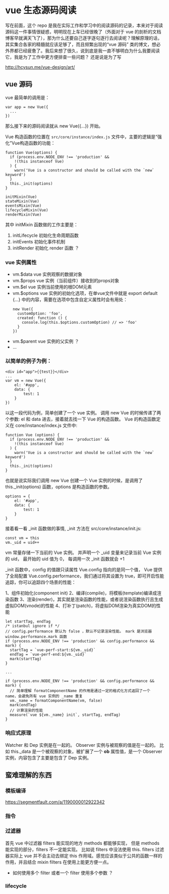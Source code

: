 # vue 生态源码阅读
写在前面，这个 repo 是我在实际工作和学习中的阅读源码的记录，本来对于阅读源码这一件事情很疑惑，明明现在上车已经很晚了（外面对于 vue 的剖析的文档博客早就满天飞了），那为什么还要自己逐字逐句逐行去阅读呢？理解原理的话，其实集合各家的精髓就应该足够了，而且频繁出现的“vue 源码” 类的博文，想必外界都已经疲惫了。我后来想了很久，说到底是我一直不够明白为什么我要阅读它，我是为了工作中更方便排查一些问题？ 还是说是为了写

http://hcysun.me/vue-design/art/

## vue 源码

vue 最简单的调用是：
```
var app = new Vue({
  ...
})
```

那么接下来的源码阅读就从 new Vue({...}) 开始。

Vue 构造函数的位置在 `src/core/instance/index.js` 文件中，主要的逻辑是“强化”Vue构造函数的功能：
```
function Vue(options) {
  if (process.env.NODE_ENV !== 'production' &&
    !(this instanceof Vue)
  ) {
    warn('Vue is a constructor and should be called with the `new` keyword')
  }
  this._init(options)
}

initMixin(Vue)
stateMixin(Vue)
eventsMixin(Vue)
lifecycleMixin(Vue)
renderMixin(Vue)
```

其中 initMixin 函数做的工作主要是：
1. initLifecycle 初始化生命周期函数
2. initEvents 初始化事件机制
3. initRender 初始化 render 函数 ？


### vue 实例属性

- vm.$data  vue 实例观察的数据对象
- vm.$props vue 实例（当前组件）接收到的props对象
- vm.$el vue 实例当前使用的根DOM元素
- vm.$options vue 实例的初始化选项，在单vue文件中就是 export default {...} 中的内容，需要在选项中包含自定义属性时会有用处：
  ```
  new Vue({
    customOption: 'foo',
    created: function () {
      console.log(this.$options.customOption) // => 'foo'
    }
  })
  ```
- vm.$parent vue 实例的父实例 ？
- ...



### 以简单的例子为例：
```
<div id="app">{{test}}</div>
...
var vm = new Vue({
    el: '#app',
    data: {
        test: 1
    }
})
```

以这一段代码为例，简单创建了一个 vue 实例。 调用 new Vue 的时候传递了两个参数: el 和 data 进去，接着就去找一下 Vue 的构造函数。
Vue 的构造函数定义在 core/instance/index.js 文件中:

```
function Vue (options) {
  if (process.env.NODE_ENV !== 'production' &&
    !(this instanceof Vue)
  ) {
    warn('Vue is a constructor and should be called with the `new` keyword')
  }
  this._init(options)
}
```

也就是说实际我们调用 new Vue 创建一个 Vue 实例的时候，是调用了 this._init(options) 函数，options 是构造函数的参数。

```
options = {
    el: '#app',
    data: {
        test: 1
    }
}
```

接着看一看 _init 函数做的事情, _init 方法在 src/core/instance/init.js:

```
const vm = this
vm._uid = uid++
```

vm 常量存储一下当前的 Vue 实例。 并声明一个 _uid 变量来记录当前 Vue 实例的 uid， 最开始的 uid 值为 0， 每调用一次 _init 函数就会 +1

_init 函数中，config 的值跟只读属性 Vue.config 指向的是同一个值， Vue 提供了全局配置 Vue.config.performance，我们通过将其设置为 true，即可开启性能追踪，你可以追踪四个场景的性能：

1、组件初始化(component init)
2、编译(compile)，将模板(template)编译成渲染函数
3、渲染(render)，其实就是渲染函数的性能，或者说渲染函数执行且生成虚拟DOM(vnode)的性能
4、打补丁(patch)，将虚拟DOM渲染为真实DOM的性能

```
let startTag, endTag
/* istanbul ignore if */
// config.performance 默认为 false ，默认不记录渲染性能。 mark 是浏览器 window.performance.mark 函数
if (process.env.NODE_ENV !== 'production' && config.performance && mark) {
  startTag = `vue-perf-start:${vm._uid}`
  endTag = `vue-perf-end:${vm._uid}`
  mark(startTag)
}

...

if (process.env.NODE_ENV !== 'production' && config.performance && mark) {
  // 简单理解 formatComponentName 的作用是通过一定的格式化方式返回了一个 name，会避免所有 vue 实例的 _name 重复
  vm._name = formatComponentName(vm, false)
  mark(endTag)
  // 计算渲染的性能 
  measure(`vue ${vm._name} init`, startTag, endTag)
}

```



### 响应式原理

Watcher 和 Dep 实例是在一起的。 
Observer 实例与被观察的值是在一起的。 比如 this._data 是一个被观察的对象，被扩展了一个 __ob__ 属性值，是一个 Observer 实例，内容包含了主要是包含了 Dep 实例。


## 蛮难理解的东西

### 模板编译
https://segmentfault.com/a/1190000012922342

### 指令


### 过滤器
首先 vue 中过滤器 filters 能实现的地方 methods 都能够实现， 但是 methods 能实现的部分，filters 不一定能实现。 比如说 filters 中没法使用 this. filters 过滤器实际上 vue 并不会主动去绑定 this 作用域。感觉应该类似于公共的函数一样的作用，并且结合 mixin filters 在使用上能更方便一点。

- 如何使用多个 filter 或者一个 filter 使用多个参数 ？

### lifecycle
